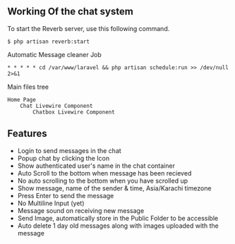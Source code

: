 ## Working Of the chat system
To start the Reverb server, use this following command.
```
$ php artisan reverb:start
```
Automatic Message cleaner Job
```
* * * * * cd /var/www/laravel && php artisan schedule:run >> /dev/null 2>&1
```
Main files tree
```
Home Page
    Chat Livewire Component
        Chatbox Livewire Component
```

## Features
* Login to send messages in the chat
* Popup chat by clicking the Icon
* Show authenticated user's name in the chat container
* Auto Scroll to the bottom when message has been recieved
* No auto scrolling to the bottom when you have scrolled up
* Show message, name of the sender & time, Asia/Karachi timezone
* Press Enter to send the message
* No Multiline Input (yet)
* Message sound on receiving new message
* Send Image, automatically store in the Public Folder to be accessible
* Auto delete 1 day old messages along with images uploaded with the message
